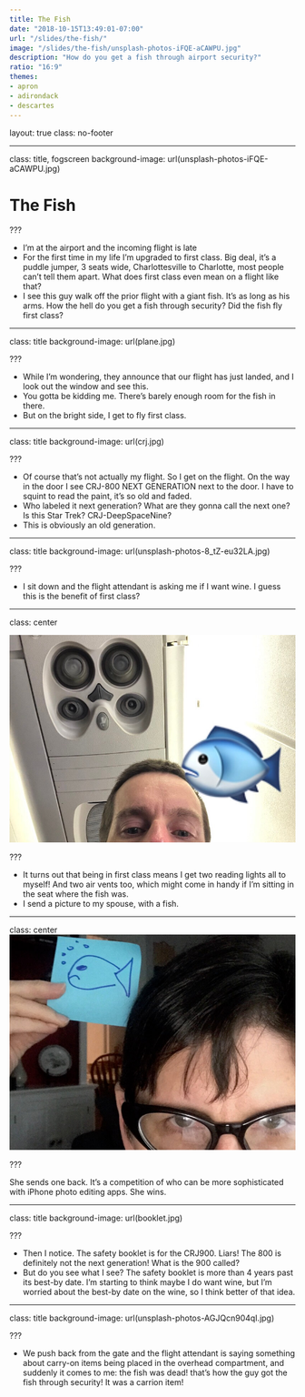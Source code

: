 ```yaml
---
title: The Fish
date: "2018-10-15T13:49:01-07:00"
url: "/slides/the-fish/"
image: "/slides/the-fish/unsplash-photos-iFQE-aCAWPU.jpg"
description: "How do you get a fish through airport security?"
ratio: "16:9"
themes:
- apron
- adirondack
- descartes
---
```

layout: true
class: no-footer

---
class: title, fogscreen
background-image: url(unsplash-photos-iFQE-aCAWPU.jpg)

# The Fish

???
* I’m at the airport and the incoming flight is late
* For the first time in my life I’m upgraded to first class. Big deal, it’s a puddle jumper, 3 seats wide, Charlottesville to Charlotte, most people can’t tell them apart. What does first class even mean on a flight like that?
* I see this guy walk off the prior flight with a giant fish. It’s as long as his arms. How the hell do you get a fish through security? Did the fish fly first class?

---
class: title
background-image: url(plane.jpg)

???
* While I’m wondering, they announce that our flight has just landed, and I look out the window and see this.
* You gotta be kidding me. There’s barely enough room for the fish in there.
* But on the bright side, I get to fly first class.

---
class: title
background-image: url(crj.jpg)

???
* Of course that’s not actually my flight. So I get on the flight. On the way in the door I see CRJ-800 NEXT GENERATION next to the door. I have to squint to read the paint, it’s so old and faded.
* Who labeled it next generation? What are they gonna call the next one? Is this Star Trek? CRJ-DeepSpaceNine?
* This is obviously an old generation.

---
class: title
background-image: url(unsplash-photos-8_tZ-eu32LA.jpg)

???
* I sit down and the flight attendant is asking me if I want wine. I guess this is the benefit of first class?

---
class: center

![](fish1.jpg)

???

* It turns out that being in first class means I get two reading lights  all to myself! And two air vents too, which might come in handy if I’m sitting in the seat where the fish was.
* I send a picture to my spouse, with a fish.

---
class: center
![](fish2.jpg)

???

She sends one back. It’s a competition of who can be more sophisticated with iPhone photo editing apps. She wins.

---
class: title
background-image: url(booklet.jpg)

???
* Then I notice. The safety booklet is for the CRJ900. Liars! The 800 is definitely not the next generation! What is the 900 called?
* But do you see what I see? The safety booklet is more than 4 years past its best-by date. I’m starting to think maybe I do want wine, but I’m worried about the best-by date on the wine, so I think better of that idea.

---
class: title
background-image: url(unsplash-photos-AGJQcn904qI.jpg)

???
* We push back from the gate and the flight attendant is saying something about carry-on items being placed in the overhead compartment, and suddenly it comes to me: the fish was dead! that’s how the guy got the fish through security! It was a carrion item!

